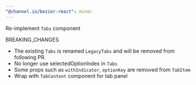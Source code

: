 ```yaml
---
"@channel.io/bezier-react": minor
---
```


Re-implement `Tabs` component

BREAKING_CHANGES

- The existing `Tabs` is renamed `LegacyTabs` and will be removed from following PR.
- No longer use selectedOptionIndex in `Tabs`
- Some props such as `withIndicator`, `optionKey` are removed from `TabItem`
- Wrap with `TabContent` component for tab panel
